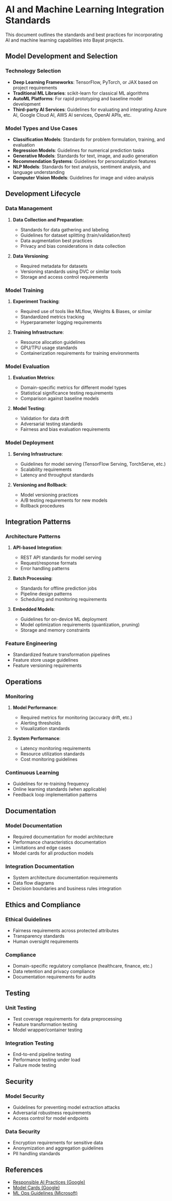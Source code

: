 # AI and Machine Learning Integration Standards

This document outlines the standards and best practices for incorporating AI and machine learning capabilities into Bayat projects.

## Model Development and Selection

### Technology Selection
- **Deep Learning Frameworks**: TensorFlow, PyTorch, or JAX based on project requirements
- **Traditional ML Libraries**: scikit-learn for classical ML algorithms
- **AutoML Platforms**: For rapid prototyping and baseline model development
- **Third-party AI Services**: Guidelines for evaluating and integrating Azure AI, Google Cloud AI, AWS AI services, OpenAI APIs, etc.

### Model Types and Use Cases
- **Classification Models**: Standards for problem formulation, training, and evaluation
- **Regression Models**: Guidelines for numerical prediction tasks
- **Generative Models**: Standards for text, image, and audio generation
- **Recommendation Systems**: Guidelines for personalization features
- **NLP Models**: Standards for text analysis, sentiment analysis, and language understanding
- **Computer Vision Models**: Guidelines for image and video analysis

## Development Lifecycle

### Data Management
1. **Data Collection and Preparation**:
   - Standards for data gathering and labeling
   - Guidelines for dataset splitting (train/validation/test)
   - Data augmentation best practices
   - Privacy and bias considerations in data collection

2. **Data Versioning**:
   - Required metadata for datasets
   - Versioning standards using DVC or similar tools
   - Storage and access control requirements

### Model Training
1. **Experiment Tracking**:
   - Required use of tools like MLflow, Weights & Biases, or similar
   - Standardized metrics tracking
   - Hyperparameter logging requirements

2. **Training Infrastructure**:
   - Resource allocation guidelines
   - GPU/TPU usage standards
   - Containerization requirements for training environments

### Model Evaluation
1. **Evaluation Metrics**:
   - Domain-specific metrics for different model types
   - Statistical significance testing requirements
   - Comparison against baseline models

2. **Model Testing**:
   - Validation for data drift
   - Adversarial testing standards
   - Fairness and bias evaluation requirements

### Model Deployment
1. **Serving Infrastructure**:
   - Guidelines for model serving (TensorFlow Serving, TorchServe, etc.)
   - Scalability requirements
   - Latency and throughput standards

2. **Versioning and Rollback**:
   - Model versioning practices
   - A/B testing requirements for new models
   - Rollback procedures

## Integration Patterns

### Architecture Patterns
1. **API-based Integration**:
   - REST API standards for model serving
   - Request/response formats
   - Error handling patterns

2. **Batch Processing**:
   - Standards for offline prediction jobs
   - Pipeline design patterns
   - Scheduling and monitoring requirements

3. **Embedded Models**:
   - Guidelines for on-device ML deployment
   - Model optimization requirements (quantization, pruning)
   - Storage and memory constraints

### Feature Engineering
- Standardized feature transformation pipelines
- Feature store usage guidelines
- Feature versioning requirements

## Operations

### Monitoring
1. **Model Performance**:
   - Required metrics for monitoring (accuracy drift, etc.)
   - Alerting thresholds
   - Visualization standards

2. **System Performance**:
   - Latency monitoring requirements
   - Resource utilization standards
   - Cost monitoring guidelines

### Continuous Learning
- Guidelines for re-training frequency
- Online learning standards (when applicable)
- Feedback loop implementation patterns

## Documentation

### Model Documentation
- Required documentation for model architecture
- Performance characteristics documentation
- Limitations and edge cases
- Model cards for all production models

### Integration Documentation
- System architecture documentation requirements
- Data flow diagrams
- Decision boundaries and business rules integration

## Ethics and Compliance

### Ethical Guidelines
- Fairness requirements across protected attributes
- Transparency standards
- Human oversight requirements

### Compliance
- Domain-specific regulatory compliance (healthcare, finance, etc.)
- Data retention and privacy compliance
- Documentation requirements for audits

## Testing

### Unit Testing
- Test coverage requirements for data preprocessing
- Feature transformation testing
- Model wrapper/container testing

### Integration Testing
- End-to-end pipeline testing
- Performance testing under load
- Failure mode testing

## Security

### Model Security
- Guidelines for preventing model extraction attacks
- Adversarial robustness requirements
- Access control for model endpoints

### Data Security
- Encryption requirements for sensitive data
- Anonymization and aggregation guidelines
- PII handling standards

## References
- [Responsible AI Practices (Google)](https://ai.google/responsibilities/responsible-ai-practices/)
- [Model Cards (Google)](https://modelcards.withgoogle.com/about)
- [ML Ops Guidelines (Microsoft)](https://learn.microsoft.com/en-us/azure/architecture/framework/machine-learning/) 